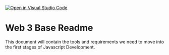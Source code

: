[![Open in Visual Studio Code](https://classroom.github.com/assets/open-in-vscode-c66648af7eb3fe8bc4f294546bfd86ef473780cde1dea487d3c4ff354943c9ae.svg)](https://classroom.github.com/online_ide?assignment_repo_id=8809530&assignment_repo_type=AssignmentRepo)
# Web 3 Base Readme

This document will contain the tools and requirements we need to move into the first stages of Javascript Development.
